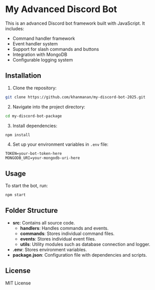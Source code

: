 # My Advanced Discord Bot

This is an advanced Discord bot framework built with JavaScript. It includes:

- Command handler framework
- Event handler system
- Support for slash commands and buttons
- Integration with MongoDB
- Configurable logging system

## Installation

1. Clone the repository:
```bash
git clone https://github.com/khanmanan/my-discord-bot-2025.git
```

2. Navigate into the project directory:
```bash
cd my-discord-bot-package
```

3. Install dependencies:
```bash
npm install
```

4. Set up your environment variables in `.env` file:
```
TOKEN=your-bot-token-here
MONGODB_URI=your-mongodb-uri-here
```

## Usage

To start the bot, run:
```bash
npm start
```

## Folder Structure

- **src**: Contains all source code.
  - **handlers**: Handles commands and events.
  - **commands**: Stores individual command files.
  - **events**: Stores individual event files.
  - **utils**: Utility modules such as database connection and logger.
- **.env**: Stores environment variables.
- **package.json**: Configuration file with dependencies and scripts.

## License

MIT License